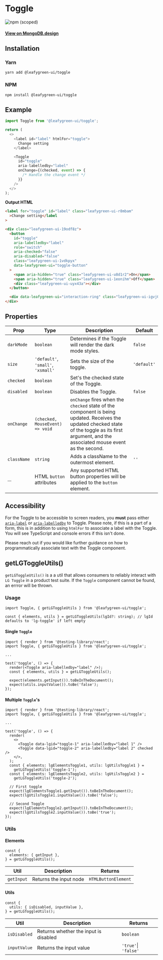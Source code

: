 # Toggle

![npm (scoped)](https://img.shields.io/npm/v/@leafygreen-ui/toggle.svg)

#### [View on MongoDB.design](https://www.mongodb.design/component/toggle/example/)

## Installation

### Yarn

```shell
yarn add @leafygreen-ui/toggle
```

### NPM

```shell
npm install @leafygreen-ui/toggle
```

## Example

```js
import Toggle from '@leafygreen-ui/toggle';

return (
  <>
    <label id="label" htmlFor="toggle">
      Change setting
    </label>

    <Toggle
      id="toggle"
      aria-labelledby="label"
      onChange={(checked, event) => {
        /* Handle the change event */
      }}
    />
  </>
);
```

**Output HTML**

```html
<label for="toggle" id="label" class="leafygreen-ui-r8mbam"
  >Change setting</label
>

<div class="leafygreen-ui-19odf8z">
  <button
    id="toggle"
    aria-labelledby="label"
    role="switch"
    aria-checked="false"
    aria-disabled="false"
    class="leafygreen-ui-1vdkpyx"
    data-leafygreen-ui="toggle-button"
  >
    <span aria-hidden="true" class="leafygreen-ui-u8d1r2">On</span>
    <span aria-hidden="true" class="leafygreen-ui-1eonihm">Off</span>
    <div class="leafygreen-ui-uyx43a"></div>
  </button>

  <div data-leafygreen-ui="interaction-ring" class="leafygreen-ui-igvj0l"></div>
</div>
```

## Properties

| Prop        | Type                               | Description                                                                                                                                                                                        | Default     |
| ----------- | ---------------------------------- | -------------------------------------------------------------------------------------------------------------------------------------------------------------------------------------------------- | ----------- |
| `darkMode`  | `boolean`                          | Determines if the Toggle will render the dark mode styles.                                                                                                                                         | `false`     |
| `size`      | `'default'`, `'small'`, `'xsmall'` | Sets the size of the toggle.                                                                                                                                                                       | `'default'` |
| `checked`   | `boolean`                          | Set's the checked state of the Toggle.                                                                                                                                                             |             |
| `disabled`  | `boolean`                          | Disables the Toggle.                                                                                                                                                                               | `false`     |
| `onChange`  | `(checked, MouseEvent) => void`    | `onChange` fires when the `checked` state of the component is being updated. Receives the updated checked state of the toggle as its first argument, and the associated mouse event as the second. |             |
| `className` | `string`                           | Adds a className to the outermost element.                                                                                                                                                         | `''`        |
| ...         | HTML `button` attributes           | Any supported HTML button properties will be applied to the `button` element.                                                                                                                      |             |

## Accessibility

For the Toggle to be accessible to screen readers, you **must** pass either [`aria-label`](https://developer.mozilla.org/en-US/docs/Web/Accessibility/ARIA/ARIA_Techniques/Using_the_aria-label_attribute) or [`aria-labelledby`](https://developer.mozilla.org/en-US/docs/Web/Accessibility/ARIA/ARIA_Techniques/Using_the_aria-labelledby_attribute) to Toggle. Please note, if this is a part of a form, this is in addition to using `htmlFor` to associate a label with the Toggle. You will see TypeScript and console errors if this isn't done.

Please reach out if you would like further guidance on how to programmatically associate text with the Toggle component.

## getLGToggleUtils()

`getLGToggleUtils()` is a a util that allows consumers to reliably interact with `LG Toggle` in a product test suite. If the `Toggle` component cannot be found, an errror will be thrown.

### Usage

```tsx
import Toggle, { getLGToggleUtils } from '@leafygreen-ui/toggle';

const { elements, utils } = getLGToggleUtils(lgId?: string); // lgId defaults to 'lg-toggle' if left empty
```

#### Single `Toggle`

```tsx
import { render } from '@testing-library/react';
import Toggle, { getLGToggleUtils } from '@leafygreen-ui/toggle';

...

test('toggle', () => {
  render(<Toggle aria-labelledby="label" />);
  const { elements, utils } = getLGToggleUtils();

  expect(elements.getInput()).toBeInTheDocument();
  expect(utils.inputValue()).toBe('false');
});
```

#### Multiple `Toggle`'s

```tsx
import { render } from '@testing-library/react';
import Toggle, { getLGToggleUtils } from '@leafygreen-ui/toggle';

...

test('toggle', () => {
  render(
    <>
      <Toggle data-lgid="toggle-1" aria-labelledby="label 1" />
      <Toggle data-lgid="toggle-2" aria-labelledby="label 2" checked />
    </>,
  );
  const { elements: lgElementsToggle1, utils: lgUtilsToggle1 } =
    getLGToggleUtils('toggle-1');
  const { elements: lgElementsToggle2, utils: lgUtilsToggle2 } =
    getLGToggleUtils('toggle-2');

  // First toggle
  expect(lgElementsToggle1.getInput()).toBeInTheDocument();
  expect(lgUtilsToggle1.inputValue()).toBe('false');

  // Second Toggle
  expect(lgElementsToggle2.getInput()).toBeInTheDocument();
  expect(lgUtilsToggle2.inputValue()).toBe('true');
});
```

### Utils

#### Elements

```tsx
const {
  elements: { getInput },
} = getLGToggleUtils();
```

| Util       | Description            | Returns             |
| ---------- | ---------------------- | ------------------- |
| `getInput` | Returns the input node | `HTMLButtonElement` |

#### Utils

```tsx
const {
  utils: { isDisabled, inputValue },
} = getLGToggleUtils();
```

| Util         | Description                           | Returns              |
| ------------ | ------------------------------------- | -------------------- |
| `isDisabled` | Returns whether the input is disabled | `boolean`            |
| `inputValue` | Returns the input value               | `'true'`\| `'false'` |
